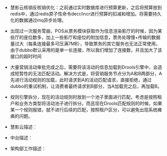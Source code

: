 - 慧影云核销反核销优化：之前通过实时数据库进行预算更新，之后将预算放到redis中，通过redis原子性命令decr/incr进行预算的扣减和增加。将需要持久化的数据通过mq异步处理。
- 出现过一次服务雪崩，POS从票务模块获取作为信息渲染影厅的时候，因为某些厅的座位数多，加上一些影厅和座位的附加信息，票务处理慢+传输的数据量过大（每条连接最多可压满7MB），导致票务的其它服务也无法正常使用，由于dubbo默认采用的是单一长连接，所以我们增加了连接数，并且加大了该接口的超时时间
- 大量营销活动审批完成之后，需要将该活动的信息加载到Drools引擎中，会造成短暂性的无法匹配活动。解决方式是，将营销服务节点分为A和B两部分，A先进行活动规则的加载，此时请求到A的活动匹配请求，直接拒绝，通过dubbo的重试机制，让消费者最终请求到B部分，当A加载完之后，再加载B。
- 规则引擎拆分，现在的活动规则时放到一个池子里面进行匹配，考虑是按照租户和业务方类型将活动池子进行拆分。而且现在Drools匹配规则的时候，如果某一个规则报错，就不进行后续的匹配，按照租户区分，可以避免出现系统瘫痪的问题。





- 慧影云描述：
- 中台描述：
- 架构部工作描述：